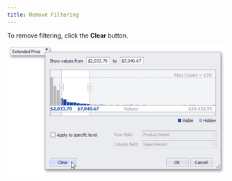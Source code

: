 ```yaml
---
title: Remove Filtering
---
```

To remove filtering, click the **Clear** button.

![EUC_SummaryFilterPopup_ClearButton](../../../../../images/Img16916.png)